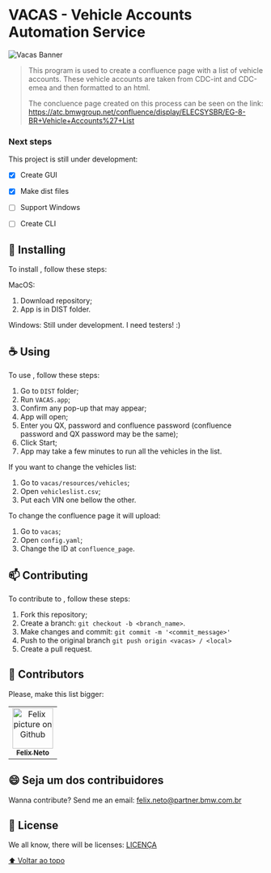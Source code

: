 # VACAS - Vehicle Accounts Automation Service

<img src="https://atc.bmwgroup.net/bitbucket/projects/ELECSYSBR/repos/vacas/raw/vacas/resources/images/vacas_splash.png?at=refs%2Fheads%2Fmain" alt="Vacas Banner">

> This program is used to create a confluence page with a list of vehicle accounts. These vehicle accounts are taken from CDC-int and CDC-emea and then formatted to an html.
> 
> The concluence page created on this process can be seen on the link: https://atc.bmwgroup.net/confluence/display/ELECSYSBR/EG-8-BR+Vehicle+Accounts%27+List

### Next steps

This project is still under development:

- [x] Create GUI
- [x] Make dist files
- [ ] Support Windows
- [ ] Create CLI


## 🚀 Installing <VACAS>

To install <VACAS>, follow these steps:

MacOS:
1. Download repository;
2. App is in DIST folder.

Windows:
Still under development. I need testers! :)

## ☕ Using <Vacas>

To use <Vacas>, follow these steps:
1. Go to `DIST` folder;
2. Run `VACAS.app`;
3. Confirm any pop-up that may appear;
4. App will open;
5. Enter you QX, password and confluence password (confluence password and QX password may be the same);
6. Click Start;
7. App may take a few minutes to run all the vehicles in the list.

If you want to change the vehicles list:
1. Go to `vacas/resources/vehicles`;
2. Open `vehicleslist.csv`;
3. Put each VIN one bellow the other.

To change the confluence page it will upload:
1. Go to `vacas`;
2. Open `config.yaml`;
3. Change the ID at `confluence_page`.

## 📫 Contributing <VACAS>
To contribute to <VACAS>, follow these steps:

1. Fork this repository;
2. Create a branch: `git checkout -b <branch_name>`.
3. Make changes and commit: `git commit -m '<commit_message>'`
4. Push to the original branch `git push origin <vacas> / <local>`
5. Create a pull request.

## 🤝 Contributors

Please, make this list bigger:

<table>
  <tr>
    <td align="center">
      <a href="#">
        <img src="https://avatars.githubusercontent.com/u/39321694?v=4" width="80px;" alt="Felix picture on Github"/><br>
        <sub>
          <b>Felix Neto</b>
        </sub>
      </a>
    </td>
  </tr>
</table>


## 😄 Seja um dos contribuidores<br>

Wanna contribute? Send me an email: felix.neto@partner.bmw.com.br

## 📝 License

We all know, there will be licenses: [LICENÇA](LICENSE)

[⬆ Voltar ao topo](#VACAS)<br>